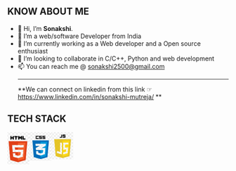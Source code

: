 ## KNOW ABOUT ME
- 👋 Hi, I’m <b>Sonakshi</b>.
- 👀 I’m a web/software Developer from India
- 🌱 I’m currently working as a Web developer and a Open source enthusiast
- 💞️ I’m looking to collaborate in C/C++, Python and web development
- 📫 You can reach me @ sonakshi2500@gmail.com
<br><hr>
**We can connect on linkedin from this link ☞
https://www.linkedin.com/in/sonakshi-mutreja/ **

## TECH STACK
<img src="img/HTML.PNG" width=50px style="float:left !important;">
<img src="img/CSS.png" width=50px style="float:left !important;">
<img src="img/JS.png" width=50px style="float:left !important;">
</div>


